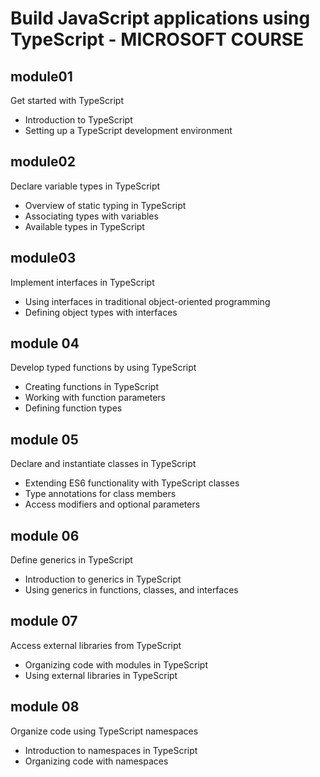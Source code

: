 # Build JavaScript applications using TypeScript - MICROSOFT COURSE

## module01

Get started with TypeScript

- Introduction to TypeScript
- Setting up a TypeScript development environment

## module02

Declare variable types in TypeScript

- Overview of static typing in TypeScript
- Associating types with variables
- Available types in TypeScript

## module03

Implement interfaces in TypeScript

- Using interfaces in traditional object-oriented programming
- Defining object types with interfaces

## module 04

Develop typed functions by using TypeScript

- Creating functions in TypeScript
- Working with function parameters
- Defining function types

## module 05

Declare and instantiate classes in TypeScript

- Extending ES6 functionality with TypeScript classes
- Type annotations for class members
- Access modifiers and optional parameters

## module 06

Define generics in TypeScript

- Introduction to generics in TypeScript
- Using generics in functions, classes, and interfaces

## module 07

Access external libraries from TypeScript

- Organizing code with modules in TypeScript
- Using external libraries in TypeScript

## module 08

Organize code using TypeScript namespaces

- Introduction to namespaces in TypeScript
- Organizing code with namespaces

